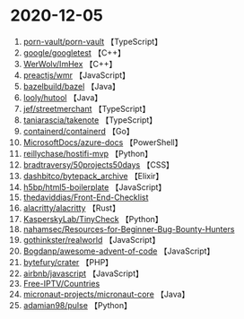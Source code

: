 # 2020-12-05

1. [porn-vault/porn-vault](https://github.com/porn-vault/porn-vault) 【TypeScript】
2. [google/googletest](https://github.com/google/googletest) 【C++】
3. [WerWolv/ImHex](https://github.com/WerWolv/ImHex) 【C++】
4. [preactjs/wmr](https://github.com/preactjs/wmr) 【JavaScript】
5. [bazelbuild/bazel](https://github.com/bazelbuild/bazel) 【Java】
6. [looly/hutool](https://github.com/looly/hutool) 【Java】
7. [jef/streetmerchant](https://github.com/jef/streetmerchant) 【TypeScript】
8. [taniarascia/takenote](https://github.com/taniarascia/takenote) 【TypeScript】
9. [containerd/containerd](https://github.com/containerd/containerd) 【Go】
10. [MicrosoftDocs/azure-docs](https://github.com/MicrosoftDocs/azure-docs) 【PowerShell】
11. [reillychase/hostifi-mvp](https://github.com/reillychase/hostifi-mvp) 【Python】
12. [bradtraversy/50projects50days](https://github.com/bradtraversy/50projects50days) 【CSS】
13. [dashbitco/bytepack_archive](https://github.com/dashbitco/bytepack_archive) 【Elixir】
14. [h5bp/html5-boilerplate](https://github.com/h5bp/html5-boilerplate) 【JavaScript】
15. [thedaviddias/Front-End-Checklist](https://github.com/thedaviddias/Front-End-Checklist) 
16. [alacritty/alacritty](https://github.com/alacritty/alacritty) 【Rust】
17. [KasperskyLab/TinyCheck](https://github.com/KasperskyLab/TinyCheck) 【Python】
18. [nahamsec/Resources-for-Beginner-Bug-Bounty-Hunters](https://github.com/nahamsec/Resources-for-Beginner-Bug-Bounty-Hunters) 
19. [gothinkster/realworld](https://github.com/gothinkster/realworld) 【JavaScript】
20. [Bogdanp/awesome-advent-of-code](https://github.com/Bogdanp/awesome-advent-of-code) 【JavaScript】
21. [bytefury/crater](https://github.com/bytefury/crater) 【PHP】
22. [airbnb/javascript](https://github.com/airbnb/javascript) 【JavaScript】
23. [Free-IPTV/Countries](https://github.com/Free-IPTV/Countries) 
24. [micronaut-projects/micronaut-core](https://github.com/micronaut-projects/micronaut-core) 【Java】
25. [adamian98/pulse](https://github.com/adamian98/pulse) 【Python】
